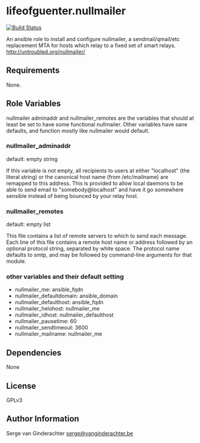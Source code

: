# lifeofguenter.nullmailer

[![Build Status](https://travis-ci.com/lifeofguenter/ansible-role-nullmailer.svg?branch=main)](https://travis-ci.com/lifeofguenter/ansible-role-nullmailer)

An ansible role to install and configure nullmailer, a sendmail/qmail/etc
replacement MTA for hosts which relay to a fixed set of smart relays.
http://untroubled.org/nullmailer/

Requirements
------------

None.

Role Variables
--------------

nullmailer adminaddr and nullmailer_remotes are the variables that should at
least be set to have some functional nullmailer.
Other variables have sane defaults, and function mostly like nullmailer would
default.


### nullmailer_adminaddr

default: empty string

If this variable is not empty, all recipients to users at either "localhost" (the
literal string) or the canonical host name (from /etc/mailname) are remapped
to this address. This is provided to allow local daemons to be able to send
email to "somebody@localhost" and have it go somewhere sensible instead of
being bounced by your relay host.


### nullmailer_remotes

default: empty list

This  file contains a list of remote servers to which to send each message.
Each line of this file contains a remote host name or address followed by an
optional protocol string, separated by white space. The protocol name defaults
to smtp, and may be followed by command-line arguments for that module.


### other variables and their default setting

* nullmailer_me:                ansible_fqdn
* nullmailer_defaultdomain:     ansible_domain
* nullmailer_defaulthost:       ansible_fqdn
* nullmailer_helohost:          nullmailer_me
* nullmailer_idhost:            nullmailer_defaulthost
* nullmailer_pausetime:         60
* nullmailer_sendtimeout:       3600
* nullmailer_mailname:          nullmailer_me


Dependencies
------------

None

License
-------

GPLv3

Author Information
------------------

Serge van Ginderachter <serge@vanginderachter.be>
